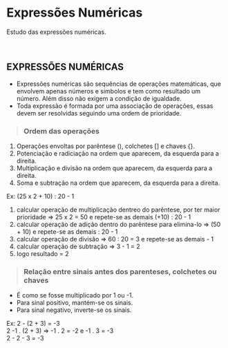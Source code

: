 # Expressões Numéricas
Estudo das expressões numéricas.

<br>

## EXPRESSÕES NUMÉRICAS
* Expressões numéricas são sequências de operações matemáticas, que envolvem apenas números e simbolos e tem como resultado um número. Além disso não exigem a condição de igualdade.
* Toda expressão é formada por uma associação de operações, essas devem ser resolvidas seguindo uma ordem de prioridade.

> ### Ordem das operações
1. Operações envoltas por parêntese (), colchetes [] e chaves {}.
2. Potenciação e radiciação na ordem que aparecem, da esquerda para a direita.
3. Multiplicação e divisão na ordem que aparecem, da esquerda para a direita.
4. Soma e subtração na ordem que aparecem, da esquerda para a direita.

Ex: (25 x 2 + 10) : 20 - 1
1. calcular operação de multiplicação dentreo do parêntese, por ter maior prioridade => 25 x 2 = 50 e repete-se as demais (+10) : 20 - 1
2. calcular operação de adição dentro do parêntese para elimina-lo => (50 + 10) e repete-se as demais : 20 - 1
3. calcular operação de divisão => 60 : 20 = 3 e repete-se as demais - 1
4. calcular operação de subtração => 3 - 1 = 2
5. logo resultado = 2

> ### Relação entre sinais antes dos parenteses, colchetes ou chaves
* É como se fosse multiplicado por 1 ou -1.
* Para sinal positivo, mantém-se os sinais.
* Para sinal negativo, inverte-se os sinais.

Ex: 2 - (2 + 3) = -3  
2 -1 . (2 + 3) => -1 . 2 = -2 e -1 . 3 = -3  
2 - 2 - 3 = -3